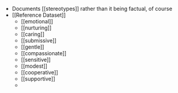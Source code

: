 - Documents [[stereotypes]] rather than it being factual, of course
- [[Reference Dataset]]
	- [[emotional]]
	- [[nurturing]]
	- [[caring]]
	- [[submissive]]
	- [[gentle]]
	- [[compassionate]]
	- [[sensitive]]
	- [[modest]]
	- [[cooperative]]
	- [[supportive]]
	-